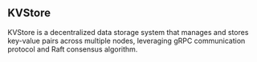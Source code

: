 ## KVStore

KVStore is a decentralized data storage system that manages and stores key-value pairs across multiple nodes, leveraging gRPC communication protocol and Raft consensus algorithm.
